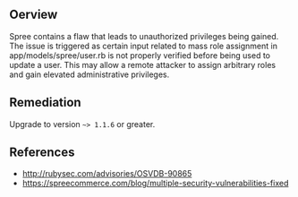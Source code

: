 ## Oerview
Spree contains a flaw that leads to unauthorized privileges being gained. The
issue is triggered as certain input related to mass role assignment in
app/models/spree/user.rb is not properly verified before being used to update
a user. This may allow a remote attacker to assign arbitrary roles and gain
elevated administrative privileges.


## Remediation
Upgrade to version `~> 1.1.6` or greater.

## References
- http://rubysec.com/advisories/OSVDB-90865
- https://spreecommerce.com/blog/multiple-security-vulnerabilities-fixed
